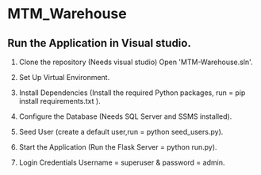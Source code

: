 # MTM_Warehouse

## Run the Application in Visual studio.

1. Clone the repository (Needs visual studio) Open 'MTM-Warehouse.sln'.

2. Set Up Virtual Environment.

3. Install Dependencies (Install the required Python packages, run = pip install requirements.txt ).

4. Configure the Database (Needs SQL Server and SSMS installed).

5. Seed User (create a default user,run = python seed_users.py).

6. Start the Application (Run the Flask Server = python run.py).

7. Login Credentials Username = superuser & password = admin.

